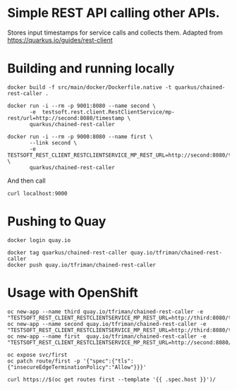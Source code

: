 # Simple REST API calling other APIs.

Stores input timestamps for service calls and collects them. Adapted from https://quarkus.io/guides/rest-client 

# Building and running locally

```shell script
docker build -f src/main/docker/Dockerfile.native -t quarkus/chained-rest-caller .

docker run -i --rm -p 9001:8080 --name second \
       -e  testsoft.rest.client.RestClientService/mp-rest/url=http://second:8080/timestamp \
       quarkus/chained-rest-caller

docker run -i --rm -p 9000:8080 --name first \
       --link second \
       -e TESTSOFT_REST_CLIENT_RESTCLIENTSERVICE_MP_REST_URL=http://second:8080/timestamp \
       quarkus/chained-rest-caller
```
And then call 
```shell script
curl localhost:9000
```

# Pushing to Quay

```
docker login quay.io

docker tag quarkus/chained-rest-caller quay.io/tfriman/chained-rest-caller
docker push quay.io/tfriman/chained-rest-caller
```

# Usage with OpenShift
```shell script
oc new-app --name third quay.io/tfriman/chained-rest-caller -e "TESTSOFT_REST_CLIENT_RESTCLIENTSERVICE_MP_REST_URL=http://third:8080/timestamp"
oc new-app --name second quay.io/tfriman/chained-rest-caller -e "TESTSOFT_REST_CLIENT_RESTCLIENTSERVICE_MP_REST_URL=http://third:8080/timestamp"
oc new-app --name first  quay.io/tfriman/chained-rest-caller -e "TESTSOFT_REST_CLIENT_RESTCLIENTSERVICE_MP_REST_URL=http://second:8080/"

oc expose svc/first
oc patch route/first -p '{"spec":{"tls": {"insecureEdgeTerminationPolicy":"Allow"}}}'

curl https://$(oc get routes first --template '{{ .spec.host }}')/
```



